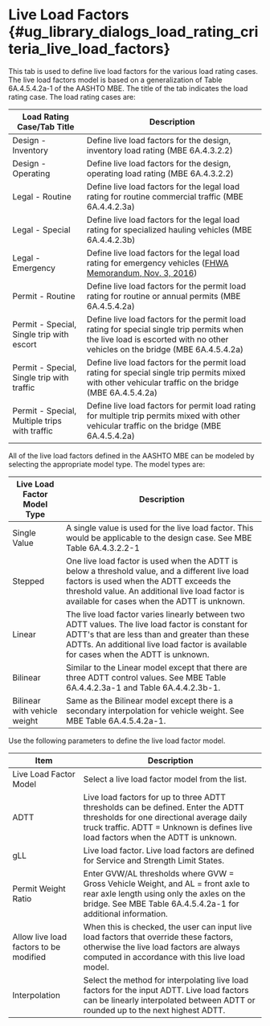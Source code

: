 Live Load Factors {#ug_library_dialogs_load_rating_criteria_live_load_factors}
==============================================
This tab is used to define live load factors for the various load rating cases. The live load factors model is based on a generalization of Table 6A.4.5.4.2a-1 of the AASHTO MBE. The title of the tab indicates the load rating case. The load rating cases are:

Load Rating Case/Tab Title | Description
---------------------------|------------------
Design - Inventory | Define live load factors for the design, inventory load rating (MBE 6A.4.3.2.2)
Design - Operating | Define live load factors for the design, operating load rating (MBE 6A.4.3.2.2)
Legal - Routine | Define live load factors for the legal load rating for routine commercial traffic (MBE 6A.4.4.2.3a)
Legal - Special | Define live load factors for the legal load rating for specialized hauling vehicles (MBE 6A.4.4.2.3b)
Legal - Emergency | Define live load factors for the legal load rating for emergency vehicles ([FHWA Memorandum, Nov. 3, 2016](http://www.fhwa.dot.gov/bridge/loadrating/161103.pdf))
Permit - Routine | Define live load factors for the permit load rating for routine or annual permits (MBE 6A.4.5.4.2a)
Permit - Special, Single trip with escort | Define live load factors for the permit load rating for special single trip permits when the live load is escorted with no other vehicles on the bridge (MBE 6A.4.5.4.2a)
Permit - Special, Single trip with traffic | Define live load factors for the permit load rating for special single trip permits mixed with other vehicular traffic on the bridge (MBE 6A.4.5.4.2a)
Permit - Special, Multiple trips with traffic | Define live load factors for permit load rating for multiple trip permits mixed with other vehicular traffic on the bridge (MBE 6A.4.5.4.2a)

All of the live load factors defined in the AASHTO MBE can be modeled by selecting the appropriate model type. The model types are:

Live Load Factor Model Type | Description
----------------------------|----------------------
Single Value | A single value is used for the live load factor. This would be applicable to the design case. See MBE Table 6A.4.3.2.2-1
Stepped | One live load factor is used when the ADTT is below a threshold value, and a different live load factors is used when the ADTT exceeds the threshold value. An additional live load factor is available for cases when the ADTT is unknown.
Linear | The live load factor varies linearly between two ADTT values. The live load factor is constant for ADTT's that are less than and greater than these ADTTs. An additional live load factor is available for cases when the ADTT is unknown. 
Bilinear | Similar to the Linear model except that there are three ADTT control values. See MBE Table 6A.4.4.2.3a-1 and Table 6A.4.4.2.3b-1.
Bilinear with vehicle weight | Same as the Bilinear model except there is a secondary interpolation for vehicle weight. See MBE Table 6A.4.5.4.2a-1.


Use the following parameters to define the live load factor model.

Item | Description
----|-------
Live Load Factor Model | Select a live load factor model from the list.
ADTT | Live load factors for up to three ADTT thresholds can be defined. Enter the ADTT thresholds for one directional average daily truck traffic. ADTT = Unknown is defines live load factors when the ADTT is unknown.
gLL | Live load factor. Live load factors are defined for Service and Strength Limit States.
Permit Weight Ratio | Enter GVW/AL thresholds where GVW = Gross Vehicle Weight, and AL = front axle to rear axle length using only the axles on the bridge. See MBE Table 6A.4.5.4.2a-1 for additional information.
Allow live load factors to be modified | When this is checked, the user can input live load factors that override these factors, otherwise the live load factors are always computed in accordance with this live load model.
Interpolation | Select the method for interpolating live load factors for the input ADTT. Live load factors can be linearly interpolated between ADTT or rounded up to the next highest ADTT.


